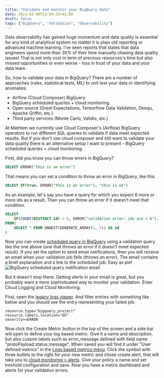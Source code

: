 ```yaml
---
title: "Validate and monitor your BigQuery data"
date: 2021-02-06T13:50:33+01:00
draft: false
tags: ["BigQuery", "Validation", "Observability"]
---
```


Data observability has gained huge momentum and data quality is essential for any kind of analytical system no matter it is plain old reporting or advanced machine learning. I've seen reports that states that data engineers spend more than 30% of their time manually chasing data quality issues! That is not only cost in term of precious resources's time but also missed opportunities or even worse - loss in trust of your data and your data team.

So, how to validate your data in BigQuery? There are a number of approaches (rules, statistical tests, ML) to unit test your data or identifying anomalies:
- Airflow (Cloud Composer) BigQuery 
- BigQuery scheduled queries + cloud monitoring
- Open source (Great Expectations, Tensorflow Data Validation, Deequ, Apache Griffin, etc.)
- Third party services (Monte Carlo, Validio, etc.)

At MatHem we currently use Cloud Composer's (Airflow) BigQuery operators to run different SQL queries to validate if data meet expected results. But if you don't use cloud composer and still want to validate your data quality there is an alternative setup I want to present - BigQuery scheduled queries + cloud monitoring.

First, did you know you can throw errors in BigQuery?

```sql
SELECT ERROR("this is an error")
```

That means you can set a condition to throw an error in BigQuery, like this.

```sql
SELECT IF(true, ERROR("this is an error"), "this is ok")
```

As an example, let's say you have a query for which you expect 6 more or more ids as a result. Then you can throw an error if it doesn't meet that condition.

```sql
SELECT 
    IF(COUNT(DISTINCT id) < 6, ERROR("validation error: ids are < 6"), "ok") as validation
FROM(
    SELECT * FROM UNNEST(GENERATE_ARRAY(1, 5)) AS id
)
```

Now you can create [scheduled query in BigQuery](https://cloud.google.com/bigquery/docs/scheduling-queries) using a validation query like the one above (one that throws an error if it doesn't meet expected result). If you set the option to send email notifications, then you will receive an email when your validation job fails (throws an error). The email contains a brief explanation and a link to the scheduled job. Easy as pie!
![BigQuery scheduled query notification email](/images/bigquery-scheduled-query-notification.png)

But it doesn't stop there. Getting alerts in your email is great, but you probably want a more sophisticated way to monitor your validation. Enter Cloud Logging and Cloud Monitoring.

First, open the [legacy logs viewer](https://console.cloud.google.com/logs/viewer). And filter entries with something like below and you should see the entry representing your failed job.

```
resource.type="bigquery_project"
resource.labels.location="EU"
severity>=ERROR
```
Now click the Create Metric button in the top of the screen and a side bar will open to define your log based metric. Give it a name and description, but also custom labels such as error_message defined with field name "protoPayload.status.message". When saved you will find it under "User defined metrics" in the [Logs based metrics menu](https://console.cloud.google.com/logs/metrics). Click the symbol with three bullets to the right for your new metric and chose create alert, that will take you to [cloud monitoring > alerts](https://console.cloud.google.com/monitoring/alerting). Give your policy a name and set treshold configuration and save. Now you have a metric dashboard and alerts for your validation errors.
